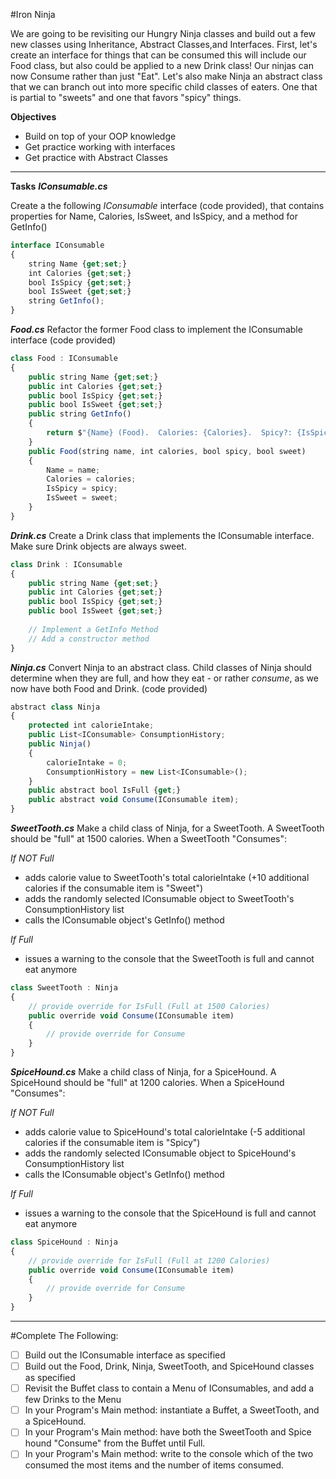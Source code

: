 #Iron Ninja

We are going to be revisiting our Hungry Ninja classes and build out a few new classes using Inheritance, Abstract Classes,and Interfaces. First, let's create an interface for things that can be consumed this will include our Food class, but also could be applied to a new Drink class! Our ninjas can now Consume rather than just "Eat". Let's also make Ninja an abstract class that we can branch out into more specific child classes of eaters. One that is partial to "sweets" and one that favors "spicy" things.


**Objectives**
* Build on top of your OOP knowledge
* Get practice working with interfaces 
* Get practice with Abstract Classes
---
**Tasks**
***IConsumable.cs***

Create a the following *IConsumable* interface (code provided), that contains properties for Name, Calories, IsSweet, and IsSpicy, and a method for GetInfo()

```javascript
interface IConsumable
{
    string Name {get;set;}
    int Calories {get;set;}
    bool IsSpicy {get;set;}
    bool IsSweet {get;set;}
    string GetInfo();
}   
```
***Food.cs***
Refactor the former Food class to implement the IConsumable interface (code provided)
```javascript
class Food : IConsumable
{
    public string Name {get;set;}
    public int Calories {get;set;}
    public bool IsSpicy {get;set;}
    public bool IsSweet {get;set;}
    public string GetInfo()
    {
        return $"{Name} (Food).  Calories: {Calories}.  Spicy?: {IsSpicy}, Sweet?: {IsSweet}";
    }
    public Food(string name, int calories, bool spicy, bool sweet)
    {
        Name = name;
        Calories = calories;
        IsSpicy = spicy;
        IsSweet = sweet;
    }
}   
```
***Drink.cs***
Create a Drink class that implements the IConsumable interface. Make sure Drink objects are always sweet.

```javascript
class Drink : IConsumable
{
    public string Name {get;set;}
    public int Calories {get;set;}
    public bool IsSpicy {get;set;}
    public bool IsSweet {get;set;}
    
    // Implement a GetInfo Method
    // Add a constructor method
}   
```
***Ninja.cs***
Convert Ninja to an abstract class. Child classes of Ninja should determine when they are full, and how they eat - or rather *consume*, as we now have both Food and Drink. (code provided)
```javascript
abstract class Ninja
{
    protected int calorieIntake;
    public List<IConsumable> ConsumptionHistory;
    public Ninja()
    {
        calorieIntake = 0;
        ConsumptionHistory = new List<IConsumable>();
    }
    public abstract bool IsFull {get;}
    public abstract void Consume(IConsumable item);
}
```
***SweetTooth.cs***
Make a child class of Ninja, for a SweetTooth. A SweetTooth should be "full" at 1500 calories. When a SweetTooth "Consumes":

_If NOT Full_
  * adds calorie value to SweetTooth's total calorieIntake (+10 additional calories if the consumable item is "Sweet")
  * adds the randomly selected IConsumable object to SweetTooth's ConsumptionHistory list
  * calls the IConsumable object's GetInfo() method

_If Full_
  * issues a warning to the console that the SweetTooth is full and cannot eat anymore
```javascript
class SweetTooth : Ninja
{
    // provide override for IsFull (Full at 1500 Calories)
    public override void Consume(IConsumable item)
    {
        // provide override for Consume
    }
}
```
***SpiceHound.cs***
Make a child class of Ninja, for a SpiceHound. A SpiceHound should be "full" at 1200 calories. When a SpiceHound "Consumes":

_If NOT Full_
* adds calorie value to SpiceHound's total calorieIntake (-5 additional calories if the consumable item is "Spicy")
* adds the randomly selected IConsumable object to SpiceHound's ConsumptionHistory list
* calls the IConsumable object's GetInfo() method

_If Full_
* issues a warning to the console that the SpiceHound is full and cannot eat anymore
```javascript
class SpiceHound : Ninja
{
    // provide override for IsFull (Full at 1200 Calories)
    public override void Consume(IConsumable item)
    {
        // provide override for Consume
    }
}
```
---
#Complete The Following:
* [ ] Build out the IConsumable interface as specified
* [ ] Build out the Food, Drink, Ninja, SweetTooth, and SpiceHound classes as specified
* [ ] Revisit the Buffet class to contain a Menu of IConsumables, and add a few Drinks to the Menu
* [ ] In your Program's Main method: instantiate a Buffet, a SweetTooth, and a SpiceHound.
* [ ] In your Program's Main method: have both the SweetTooth and Spice hound "Consume" from the Buffet until Full.
* [ ] In your Program's Main method: write to the console which of the two consumed the most items and the number of items consumed.